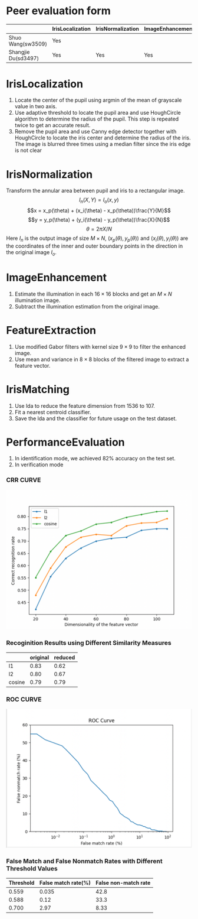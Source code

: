 # Peer evaluation form

|                     | IrisLocalization | IrisNormalization | ImageEnhancement | FeatureExtraction | IrisMatching | PerformanceEvaluation | IrisRecognition |
|---------------------|------------------|-------------------|------------------|-------------------|--------------|-----------------------|-----------------|
| Shuo Wang(sw3509)   | Yes              |                   |                  | Yes               | Yes          | Yes                   | Yes             |
| Shangjie Du(sd3497) | Yes              | Yes               | Yes              | Yes               |              | Yes                   | Yes             |
# IrisLocalization
1. Locate the center of the pupil using argmin of the mean of grayscale value
in two axis.
2. Use adaptive threshold to locate the pupil area and use HoughCircle algorithm
to determine the radius of the pupil. This step is repeated twice to get an accurate
result.
3. Remove the pupil area and use Canny edge detector together with HoughCircle
to locate the iris center and determine the radius of the iris. The image is blurred
three times using a median filter since the iris edge is not clear

# IrisNormalization
Transform the annular area between pupil and iris to a rectangular image. 
$$I_n(X,Y) = I_o(x,y)$$
$$x = x_p(\theta) + (x_i(\theta) - x_p(\theta))\frac{Y}{M}$$
$$y = y_p(\theta) + (y_i(\theta) - y_p(\theta))\frac{X}{N}$$
$$\theta = 2\pi X/N$$
Here $I_n$ is the output image of size $M \times N$, $(x_p(\theta),y_p(\theta))$ and $(x_i(\theta), y_i(\theta))$ are the coordinates of the inner and outer boundary points in the direction in the original image $I_o$.

# ImageEnhancement
1. Estimate the illumination in each $16 \times 16$ blocks and get an $M \times N$ illumination image.
2. Subtract the illumination estimation from the original image.

# FeatureExtraction
1. Use modified Gabor filters with kernel size $9 \times 9$ to filter the enhanced image.
2. Use mean and variance in $8 \times 8$ blocks of the filtered image to extract a feature vector.

# IrisMatching
1. Use lda to reduce the feature dimension from 1536 to 107.
2. Fit a nearest centroid classifier.
3. Save the lda and the classifier for future usage on the test dataset.

# PerformanceEvaluation
1. In identification mode, we achieved 82% accuracy on the test set.
2. In verification mode
### CRR CURVE
![crr curve](images/crr_dim.png)
### Recoginition Results using Different Similarity Measures
|   | original  |  reduced |
|---|---|---|
| l1  | 0.83  | 0.62  |
| l2  |  0.80 |  0.67 |
| cosine  |  0.79 |  0.79 |
### ROC CURVE
![roc curve](images/roc_curve.png)
### False Match and False Nonmatch Rates with Different Threshold Values
| Threshold  | False match rate(%)  |False non-match rate   |
|---|---|---|
| 0.559  | 0.035   | 42.8  |
| 0.588  | 0.12  | 33.3  |
| 0.700  | 2.97  | 8.33  |
